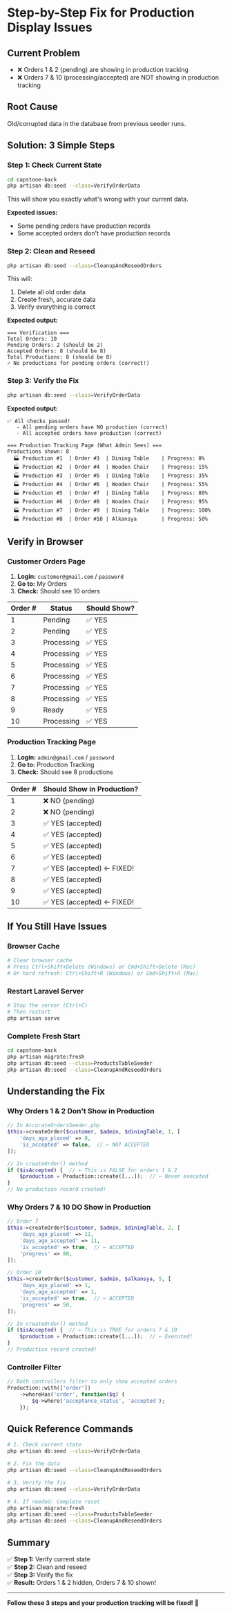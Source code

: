 # Step-by-Step Fix for Production Display Issues

## Current Problem

- ❌ Orders 1 & 2 (pending) are showing in production tracking
- ❌ Orders 7 & 10 (processing/accepted) are NOT showing in production tracking

## Root Cause

Old/corrupted data in the database from previous seeder runs.

## Solution: 3 Simple Steps

### Step 1: Check Current State

```bash
cd capstone-back
php artisan db:seed --class=VerifyOrderData
```

This will show you exactly what's wrong with your current data.

**Expected issues:**
- Some pending orders have production records
- Some accepted orders don't have production records

### Step 2: Clean and Reseed

```bash
php artisan db:seed --class=CleanupAndReseedOrders
```

This will:
1. Delete all old order data
2. Create fresh, accurate data
3. Verify everything is correct

**Expected output:**
```
=== Verification ===
Total Orders: 10
Pending Orders: 2 (should be 2)
Accepted Orders: 8 (should be 8)
Total Productions: 8 (should be 8)
✓ No productions for pending orders (correct!)
```

### Step 3: Verify the Fix

```bash
php artisan db:seed --class=VerifyOrderData
```

**Expected output:**
```
✅ All checks passed!
   - All pending orders have NO production (correct)
   - All accepted orders have production (correct)

=== Production Tracking Page (What Admin Sees) ===
Productions shown: 8
  🏭 Production #1  | Order #3  | Dining Table    | Progress: 0%
  🏭 Production #2  | Order #4  | Wooden Chair    | Progress: 15%
  🏭 Production #3  | Order #5  | Dining Table    | Progress: 35%
  🏭 Production #4  | Order #6  | Wooden Chair    | Progress: 55%
  🏭 Production #5  | Order #7  | Dining Table    | Progress: 80%
  🏭 Production #6  | Order #8  | Wooden Chair    | Progress: 95%
  🏭 Production #7  | Order #9  | Dining Table    | Progress: 100%
  🏭 Production #8  | Order #10 | Alkansya        | Progress: 50%
```

## Verify in Browser

### Customer Orders Page

1. **Login:** `customer@gmail.com` / `password`
2. **Go to:** My Orders
3. **Check:** Should see 10 orders

| Order # | Status | Should Show? |
|---------|--------|--------------|
| 1 | Pending | ✅ YES |
| 2 | Pending | ✅ YES |
| 3 | Processing | ✅ YES |
| 4 | Processing | ✅ YES |
| 5 | Processing | ✅ YES |
| 6 | Processing | ✅ YES |
| 7 | Processing | ✅ YES |
| 8 | Processing | ✅ YES |
| 9 | Ready | ✅ YES |
| 10 | Processing | ✅ YES |

### Production Tracking Page

1. **Login:** `admin@gmail.com` / `password`
2. **Go to:** Production Tracking
3. **Check:** Should see 8 productions

| Order # | Should Show in Production? |
|---------|----------------------------|
| 1 | ❌ NO (pending) |
| 2 | ❌ NO (pending) |
| 3 | ✅ YES (accepted) |
| 4 | ✅ YES (accepted) |
| 5 | ✅ YES (accepted) |
| 6 | ✅ YES (accepted) |
| 7 | ✅ YES (accepted) ← FIXED! |
| 8 | ✅ YES (accepted) |
| 9 | ✅ YES (accepted) |
| 10 | ✅ YES (accepted) ← FIXED! |

## If You Still Have Issues

### Browser Cache
```bash
# Clear browser cache
# Press Ctrl+Shift+Delete (Windows) or Cmd+Shift+Delete (Mac)
# Or hard refresh: Ctrl+Shift+R (Windows) or Cmd+Shift+R (Mac)
```

### Restart Laravel Server
```bash
# Stop the server (Ctrl+C)
# Then restart
php artisan serve
```

### Complete Fresh Start
```bash
cd capstone-back
php artisan migrate:fresh
php artisan db:seed --class=ProductsTableSeeder
php artisan db:seed --class=CleanupAndReseedOrders
```

## Understanding the Fix

### Why Orders 1 & 2 Don't Show in Production

```php
// In AccurateOrdersSeeder.php
$this->createOrder($customer, $admin, $diningTable, 1, [
    'days_ago_placed' => 0,
    'is_accepted' => false,  // ← NOT ACCEPTED
]);

// In createOrder() method
if ($isAccepted) {  // ← This is FALSE for orders 1 & 2
    $production = Production::create([...]);  // ← Never executed
}
// No production record created!
```

### Why Orders 7 & 10 DO Show in Production

```php
// Order 7
$this->createOrder($customer, $admin, $diningTable, 2, [
    'days_ago_placed' => 11,
    'days_ago_accepted' => 11,
    'is_accepted' => true,  // ← ACCEPTED
    'progress' => 80,
]);

// Order 10
$this->createOrder($customer, $admin, $alkansya, 5, [
    'days_ago_placed' => 1,
    'days_ago_accepted' => 1,
    'is_accepted' => true,  // ← ACCEPTED
    'progress' => 50,
]);

// In createOrder() method
if ($isAccepted) {  // ← This is TRUE for orders 7 & 10
    $production = Production::create([...]);  // ← Executed!
}
// Production record created!
```

### Controller Filter

```php
// Both controllers filter to only show accepted orders
Production::with(['order'])
    ->whereHas('order', function($q) {
        $q->where('acceptance_status', 'accepted');
    });
```

## Quick Reference Commands

```bash
# 1. Check current state
php artisan db:seed --class=VerifyOrderData

# 2. Fix the data
php artisan db:seed --class=CleanupAndReseedOrders

# 3. Verify the fix
php artisan db:seed --class=VerifyOrderData

# 4. If needed: Complete reset
php artisan migrate:fresh
php artisan db:seed --class=ProductsTableSeeder
php artisan db:seed --class=CleanupAndReseedOrders
```

## Summary

✅ **Step 1:** Verify current state  
✅ **Step 2:** Clean and reseed  
✅ **Step 3:** Verify the fix  
✅ **Result:** Orders 1 & 2 hidden, Orders 7 & 10 shown!  

---

**Follow these 3 steps and your production tracking will be fixed!** 🎯
